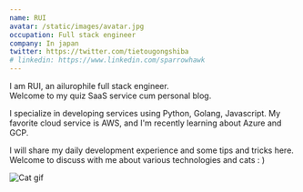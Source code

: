 ```yaml
---
name: RUI
avatar: /static/images/avatar.jpg
occupation: Full stack engineer
company: In japan
twitter: https://twitter.com/tietougongshiba
# linkedin: https://www.linkedin.com/sparrowhawk
---
```


I am RUI, an ailurophile full stack engineer. \
Welcome to my quiz SaaS service cum personal blog.

I specialize in developing services using Python, Golang, Javascript.
My favorite cloud service is AWS, and I'm recently learning about Azure and GCP.

I will share my daily development experience and some tips and tricks here.\
Welcome to discuss with me about various technologies and cats : )

![Cat gif](/static/images/cat_gif.gif 'Cat gif')
